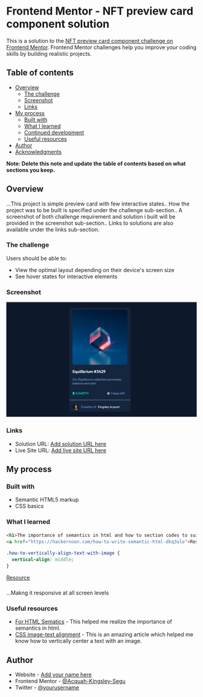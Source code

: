 # Frontend Mentor - NFT preview card component solution

This is a solution to the [NFT preview card component challenge on Frontend Mentor](https://www.frontendmentor.io/challenges/nft-preview-card-component-SbdUL_w0U). Frontend Mentor challenges help you improve your coding skills by building realistic projects. 

## Table of contents

- [Overview](#overview)
  - [The challenge](#the-challenge)
  - [Screenshot](#screenshot)
  - [Links](#links)
- [My process](#my-process)
  - [Built with](#built-with)
  - [What I learned](#what-i-learned)
  - [Continued development](#continued-development)
  - [Useful resources](#useful-resources)
- [Author](#author)
- [Acknowledgments](#acknowledgments)

**Note: Delete this note and update the table of contents based on what sections you keep.**

## Overview
...This project is simple preview card with few interactive states..
    How the project was to be built is specified under the challenge sub-section..
    A screenshot of both challenge requirement and solution i built will be provided in the screenshot sub-section..
    Links to solutions are also available under the links sub-section.

### The challenge

Users should be able to:

- View the optimal layout depending on their device's screen size
- See hover states for interactive elements

### Screenshot

![My solution](./images/screenshot.png)

### Links

- Solution URL: [Add solution URL here](https://your-solution-url.com)
- Live Site URL: [Add live site URL here](https://your-live-site-url.com)

## My process

### Built with

- Semantic HTML5 markup
- CSS basics

### What I learned

```html
<h1>The importance of semantics in html and how to section codes to suit semantics</h1>
<a href="https://hackernoon.com/how-to-write-semantic-html-dkq3ulo">Resource</a>
```
```css
.how-to-vertically-align-text-with-image {
  vertical-align: middle;
}
```
[Resource](https://developer.mozilla.org/en-US/docs/Web/CSS/vertical-align#vertical_alignment_in_a_line_box)

###
...Makng it responsive at all screen levels
### Useful resources

- [For HTML Sematics](https://hackernoon.com/how-to-write-semantic-html-dkq3ulo) - This helped me realize the importance of semantics in html.
- [CSS image-text alignment](https://developer.mozilla.org/en-US/docs/Web/CSS/vertical-align#vertical_alignment_in_a_line_box) - This is an amazing article which helped me know how to vertically center a text with an image.

## Author

- Website - [Add your name here](https://www.your-site.com)
- Frontend Mentor - [@Acquah-Kingsley-Segu](https://www.frontendmentor.io/profile/Acquah-Kingsley-Segu)
- Twitter - [@yourusername](https://www.twitter.com/yourusername)

